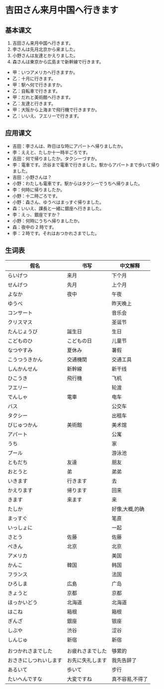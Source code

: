 # 吉田さん来月中国へ行きます

## 基本课文

1. 吉田さん来月中国へ行きます。
2. 李さんは先月北京から来ました。
3. 小野さんは友達とかえりました。
4. 森さんは東京から広島まで新幹線で行きます。

- 甲：いつアメリカへ行きますか。
- 乙：十月に行きます。
- 甲：駅へ何で行きますか。
- 乙：自転車で行きます。
- 甲：だれと美術館へ行きます。
- 乙：友達と行きます。
- 甲：大阪から上海まで飛行機で行きますか。
- 乙：いいえ、フエリーで行きます。

## 应用课文

- 吉田：李さんは、昨日はな時にアパートへ帰りましたか。
- 李：ええと、たしか十一時半ごろです。
- 吉田：何で帰りましたか。タクシーづすか。
- 李：電車です。渋谷まで電車で行きました。駅からアパートまで歩いて帰りました。
- 吉田：小野さんは？
- 小野：わたしも電車です。駅からはタクシーでうちへ帰りました。
- 李：何時に帰りましたか。
- 小野：十二時ごろです。
- 小野：森さん、ゆうべはまっすぐ帰りました。
- 森：いいえ、課長と一緒に銀座へ行きました。
- 李：えっ、銀座ですか？
- 小野：何時にうちへ帰りましたか。
- 森：夜中の 2 時です。
- 李：２時です。それはおつかれさまでした。

## 生词表

| 假名                   | 书写             | 中文解释        |
| ---------------------- | ---------------- | --------------- |
| らいげつ               | 来月             | 下个月          |
| せんげつ               | 先月             | 上个月          |
| よなか                 | 夜中             | 午夜            |
| ゆうべ                 |                  | 昨天晚上        |
| コンサート             |                  | 音乐会          |
| クリスマス             |                  | 圣诞节          |
| たんじょうび           | 誕生日           | 生日            |
| こどものひ             | こどもの日       | 儿童节          |
| なつやすみ             | 夏休み           | 暑假            |
| こうつうきかん         | 交通機関         | 交通工具        |
| しんかんせん           | 新幹線           | 新干线          |
| ひこうき               | 飛行機           | 飞机            |
| フエリー               |                  | 轮渡            |
| でんしゃ               | 電車             | 电车            |
| バス                   |                  | 公交车          |
| タクシー               |                  | 出租车          |
| びじゅつかん           | 美術館           | 美术馆          |
| アパート               |                  | 公寓            |
| うち                   |                  | 家              |
| プール                 |                  | 游泳池          |
| ともだち               | 友達             | 朋友            |
| おとうと               | 弟               | 弟弟            |
| いきます               | 行きます         | 去              |
| かえります             | 帰ります         | 回来            |
| きます                 | 来ます           | 来              |
| たしか                 |                  | 好像,大概,的确  |
| まっすぐ               |                  | 笔直            |
| いっしょに             |                  | 一起            |
| さとう                 | 佐藤             | 佐藤            |
| ぺきん                 | 北京             | 北京            |
| アメリカ               |                  | 美国            |
| かんこ                 | 韓国             | 韩国            |
| フランス               |                  | 法国            |
| ひろしま               | 広島             | 广岛            |
| きょうと               | 京都             | 京都            |
| ほっかいどう           | 北海道           | 北海道          |
| はこね                 | 箱根             | 箱根            |
| ぎんざ                 | 銀座             | 银座            |
| しぶや                 | 渋谷             | 涩谷            |
| しんじゅ               | 新宿             | 新宿            |
|                        |                  |                 |
| おつかれさまでした     | お疲れさまでした | 够累的          |
| おさきにしつれいします | お先に失礼します | 我先告辞了      |
| あるいて               | 歩いて           | 步行            |
| たいへんですな         | 大変ですね       | 真不容易,不得了 |
